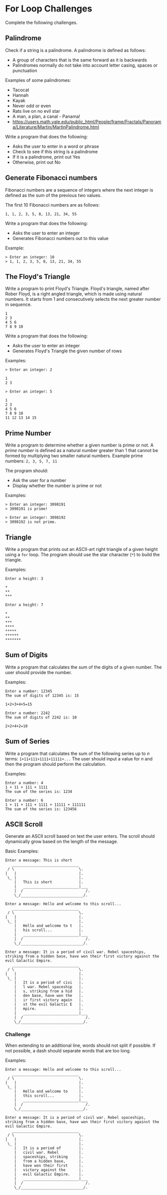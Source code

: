 # For Loop Challenges
Complete the following challenges.

## Palindrome
Check if a string is a palindrome. A palindrome is defined as follows:
- A group of characters that is the same forward as it is backwards
- Palindromes normally do not take into account letter casing, spaces or punctuation

Examples of some palindromes:
- Tacocat
- Hannah
- Kayak
- Never odd or even
- Rats live on no evil star
- A man, a plan, a canal - Panama!
- https://users.math.yale.edu/public_html/People/frame/Fractals/Panorama/Literature/Martin/MartinPalindrome.html

Write a program that does the following:
- Asks the user to enter in a word or phrase
- Check to see if this string is a palindrome
- If it is a palindrome, print out Yes
- Otherwise, print out No

## Generate Fibonacci numbers
Fibonacci numbers are a sequence of integers where the next integer is defined as the sum of the previous two values.

The first 10 Fibonacci numbers are as follows:
```
1, 1, 2, 3, 5, 8, 13, 21, 34, 55
```
Write a program that does the following:
- Asks the user to enter an integer
- Generates Fibonacci numbers out to this value

Example:
```
> Enter an integer: 10
> 1, 1, 2, 3, 5, 8, 13, 21, 34, 55
```

## The Floyd's Triangle
Write a program to print Floyd's Triangle. Floyd's triangle, named after Rober Floyd, is a right angled triangle, which is made using natural numbers. It starts from 1 and consecutively selects the next greater number in sequence.

```
1
2 3
4 5 6
7 8 9 10
```

Write a program that does the following:
- Asks the user to enter an integer
- Generates Floyd's Triangle the given number of rows

Examples:
```
> Enter an integer: 2

1
2 3
```

```
> Enter an integer: 5

1
2 3
4 5 6
7 8 9 10
11 12 13 14 15
```

## Prime Number
Write a program to determine whether a given number is prime or not. A _prime number_ is defined as a natural number greater than 1 that cannot be formed by multiplying two smaller natural numbers. Example prime numbers: `2, 3, 5, 7, 11`

The program should:
- Ask the user for a number
- Display whether the number is prime or not

Examples:
```
> Enter an integer: 3098191
> 3098191 is prime!
```
``` 
> Enter an integer: 3098192
> 3098192 is not prime.
```

## Triangle
Write a program that prints out an ASCII-art right triangle of a given height using a `for` loop. The program should use the star character (`*`) to build the triangle.

Examples:
```
Enter a height: 3

*
**
***
```

```
Enter a height: 7

*
**
***
****
*****
******
*******
```

## Sum of Digits
Write a program that calculates the sum of the digits of a given number. The user should provide the number.

Examples:
```
Enter a number: 12345
The sum of digits of 12345 is: 15
```
`1+2+3+4+5=15`

```
Enter a number: 2242
The sum of digits of 2242 is: 10
```
`2+2+4+2=10`

## Sum of Series
Write a program that calculates the sum of the following series up to _n_ terms: `1+11+111+1111+11111+...` The user should input a value for _n_ and then the program should perform the calculation.

Examples:
```
Enter a number: 4
1 + 11 + 111 + 1111
The sum of the series is: 1234
```

```
Enter a number: 6
1 + 11 + 111 + 1111 + 11111 + 111111
The sum of the series is: 123456
```

## ASCII Scroll
Generate an ASCII scroll based on text the user enters. The scroll should dynamically grow based on the length of the message.

Basic Examples:

```
Enter a message: This is short
   ______________________________
 / \                             \.
|   |                            |.
 \_ |                            |.
    |   This is short            |.
    |   _________________________|___
    |  /                            /.
    \_/____________________________/.
```
```
Enter a message: Hello and welcome to this scroll...
   ______________________________
 / \                             \.
|   |                            |.
 \_ |                            |.
    |   Hello and welcome to t   |.
    |   his scroll...            |.
    |   _________________________|___
    |  /                            /.
    \_/____________________________/.
```

```
Enter a message: It is a period of civil war. Rebel spaceships, striking from a hidden base, have won their first victory against the evil Galactic Empire.
   ______________________________
 / \                             \.
|   |                            |.
 \_ |                            |.
    |   It is a period of civi   |.
    |   l war. Rebel spaceship   |.
    |   s, striking from a hid   |.
    |   den base, have won the   |.
    |   ir first victory again   |.
    |   st the evil Galactic E   |.
    |   mpire.                   |.
    |   _________________________|___
    |  /                            /.
    \_/____________________________/.
```

### Challenge
When extending to an additional line, words should not split if possible. If not possible, a dash should separate words that are too long.

Examples:
```
Enter a message: Hello and welcome to this scroll...
   ______________________________
 / \                             \.
|   |                            |.
 \_ |                            |.
    |   Hello and welcome to     |.
    |   this scroll...           |.
    |   _________________________|___
    |  /                            /.
    \_/____________________________/.
```

```
Enter a message: It is a period of civil war. Rebel spaceships, striking from a hidden base, have won their first victory against the evil Galactic Empire.
   ______________________________
 / \                             \.
|   |                            |.
 \_ |                            |.
    |   It is a period of        |.
    |   civil war. Rebel         |.
    |   spaceships, striking     |.
    |   from a hidden base,      |.
    |   have won their first     |.
    |   victory against the      |.
    |   evil Galactic Empire.    |.
    |   _________________________|___
    |  /                            /.
    \_/____________________________/.
```
